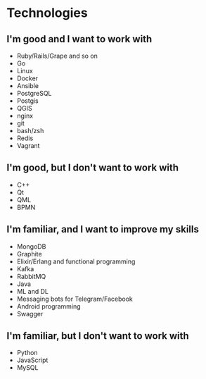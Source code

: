 # Technologies

## I'm good and I want to work with
* Ruby/Rails/Grape and so on
* Go
* Linux
* Docker
* Ansible
* PostgreSQL
* Postgis
* QGIS
* nginx
* git
* bash/zsh
* Redis
* Vagrant

## I'm good, but I don't want to work with
* C++
* Qt
* QML
* BPMN

## I'm familiar, and I want to improve my skills
* MongoDB
* Graphite
* Elixir/Erlang and functional programming
* Kafka
* RabbitMQ
* Java
* ML and DL
* Messaging bots for Telegram/Facebook
* Android programming
* Swagger

## I'm familiar, but I don't want to work with
* Python
* JavaScript
* MySQL
